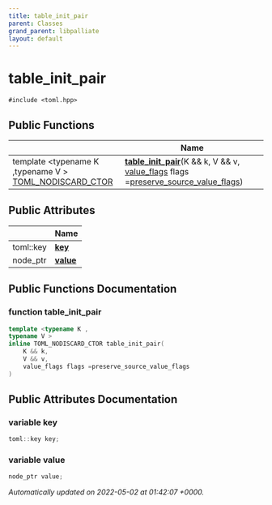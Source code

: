 ```yaml
---
title: table_init_pair
parent: Classes
grand_parent: libpalliate
layout: default
---
```


# table_init_pair






`#include <toml.hpp>`

## Public Functions

|                | Name           |
| -------------- | -------------- |
| template <typename K ,typename V \> <br>[TOML_NODISCARD_CTOR](/libpalliate/generated/Files/toml_8hpp#define-toml-nodiscard-ctor) | **[table_init_pair](/libpalliate/generated/Classes/structtable__init__pair#function-table-init-pair)**(K && k, V && v, [value_flags](/libpalliate/generated/Files/toml_8hpp#variable-value-flags) flags =[preserve_source_value_flags](/libpalliate/generated/Files/toml_8hpp#variable-preserve-source-value-flags)) |

## Public Attributes

|                | Name           |
| -------------- | -------------- |
| toml::key | **[key](/libpalliate/generated/Classes/structtable__init__pair#variable-key)**  |
| node_ptr | **[value](/libpalliate/generated/Classes/structtable__init__pair#variable-value)**  |

## Public Functions Documentation

### function table_init_pair

```cpp
template <typename K ,
typename V >
inline TOML_NODISCARD_CTOR table_init_pair(
    K && k,
    V && v,
    value_flags flags =preserve_source_value_flags
)
```


## Public Attributes Documentation

### variable key

```cpp
toml::key key;
```


### variable value

```cpp
node_ptr value;
```



_Automatically updated on 2022-05-02 at 01:42:07 +0000._